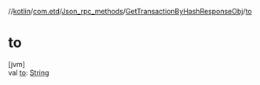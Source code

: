 //[kotlin](../../../../index.md)/[com.etd](../../index.md)/[Json_rpc_methods](../index.md)/[GetTransactionByHashResponseObj](index.md)/[to](to.md)

# to

[jvm]\
val [to](to.md): [String](https://kotlinlang.org/api/latest/jvm/stdlib/kotlin/-string/index.html)
